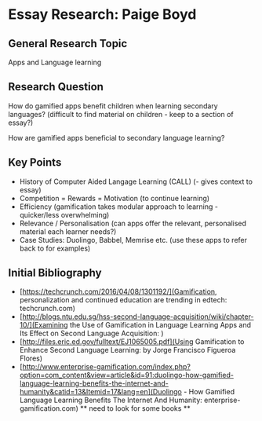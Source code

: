 # Essay Research: Paige Boyd

## General Research Topic

Apps and Language learning

## Research Question

How do gamified apps benefit children when learning secondary languages?  (difficult to find material on children - keep to a section of essay?)

How are gamified apps beneficial to secondary language learning?

## Key Points

+ History of Computer Aided Langage Learning (CALL) (- gives context to essay)
+ Competition = Rewards = Motivation (to continue learning) 
+ Efficiency (gamification takes modular approach to learning - quicker/less overwhelming)
+ Relevance / Personalisation (can apps offer the relevant, personalised material each learner needs?)
+ Case Studies: Duolingo, Babbel, Memrise etc. (use these apps to refer back to for examples)

## Initial Bibliography

+ [https://techcrunch.com/2016/04/08/1301192/](Gamification, personalization and continued education are trending in edtech: techcrunch.com)
+ [http://blogs.ntu.edu.sg/hss-second-language-acquisition/wiki/chapter-10/](Examining the Use of Gamification in Language Learning Apps and Its Effect on Second Language Acquisition: )
+ [http://files.eric.ed.gov/fulltext/EJ1065005.pdf](Using Gamification to Enhance Second Language Learning: by Jorge Francisco Figueroa Flores)
+ [http://www.enterprise-gamification.com/index.php?option=com_content&view=article&id=91:duolingo-how-gamified-language-learning-benefits-the-internet-and-humanity&catid=13&Itemid=17&lang=en](Duolingo - How Gamified Language Learning Benefits The Internet And Humanity: enterprise-gamification.com)
** need to look for some books **
